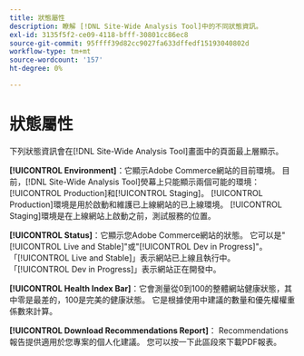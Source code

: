 ```yaml
---
title: 狀態屬性
description: 瞭解 [!DNL Site-Wide Analysis Tool]中的不同狀態資訊。
exl-id: 3135f5f2-ce09-4118-bfff-30801cc86ec8
source-git-commit: 95ffff39d82cc9027fa633dffedf15193040802d
workflow-type: tm+mt
source-wordcount: '157'
ht-degree: 0%

---
```


# 狀態屬性

下列狀態資訊會在[!DNL Site-Wide Analysis Tool]畫面中的頁面最上層顯示。

**[!UICONTROL Environment]**：它顯示Adobe Commerce網站的目前環境。 目前，[!DNL Site-Wide Analysis Tool]熒幕上只能顯示兩個可能的環境： [!UICONTROL Production]和[!UICONTROL Staging]。 [!UICONTROL Production]環境是用於啟動和維護已上線網站的已上線環境。 [!UICONTROL Staging]環境是在上線網站上啟動之前，測試服務的位置。

**[!UICONTROL Status]**：它顯示您Adobe Commerce網站的狀態。 它可以是&quot;[!UICONTROL Live and Stable]&quot;或&quot;[!UICONTROL Dev in Progress]&quot;。 「[!UICONTROL Live and Stable]」表示網站已上線且執行中。 「[!UICONTROL Dev in Progress]」表示網站正在開發中。

**[!UICONTROL Health Index Bar]**：它會測量從0到100的整體網站健康狀態，其中零是最差的，100是完美的健康狀態。 它是根據使用中建議的數量和優先權權重係數來計算。

**[!UICONTROL Download Recommendations Report]**： Recommendations報告提供適用於您專案的個人化建議。 您可以按一下此區段來下載PDF報表。

